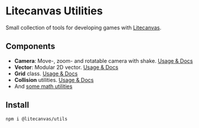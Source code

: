 # Litecanvas Utilities

Small collection of tools for developing games with [Litecanvas](https://github.com/litecanvas/game-engine).

## Components

- **Camera**: Move-, zoom- and rotatable camera with shake. [Usage & Docs](https://github.com/litecanvas/utils/tree/main/src/camera)
- **Vector**: Modular 2D vector. [Usage & Docs](https://github.com/litecanvas/utils/tree/main/src/vector)
- **Grid** class. [Usage & Docs](https://github.com/litecanvas/utils/tree/main/src/grid)
- **Collision** utilities. [Usage & Docs](https://github.com/litecanvas/utils/tree/main/src/collision)
- And [some math utilities](https://github.com/litecanvas/utils/tree/main/src/math)

## Install

```
npm i @litecanvas/utils
```
